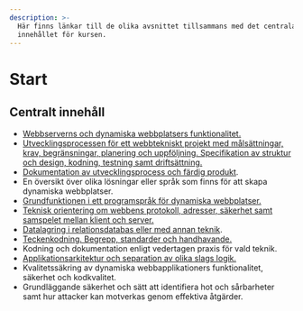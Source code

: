 ```yaml
---
description: >-
  Här finns länkar till de olika avsnittet tillsammans med det centrala
  innehållet för kursen.
---
```


# Start

## Centralt innehåll

* [Webbserverns och dynamiska webbplatsers funktionalitet.](utvecklarmiljo/wsl.md)
* [Utvecklingsprocessen för ett webbtekniskt projekt med målsättningar, krav, begränsningar, planering och uppföljning. Specifikation av struktur och design, kodning, testning samt driftsättning.](https://jens-andreasson.gitbook.io/projekt/)
* [Dokumentation av utvecklingsprocess och färdig produkt](https://jens-andreasson.gitbook.io/projekt/).
* En översikt över olika lösningar eller språk som finns för att skapa dynamiska webbplatser.
* [Grundfunktionen i ett programspråk för dynamiska webbplatser.](node/node-och-express/)
* [Teknisk orientering om webbens protokoll, adresser, säkerhet samt samspelet mellan klient och server.](teknisk-orientering/viktiga-begrepp.md)
* [Datalagring i relationsdatabas eller med annan teknik](databas/sql.md).
* [Teckenkodning. Begrepp, standarder och handhavande.](https://jens-andreasson.gitbook.io/webbutveckling/teknisk-orientering/teckenkodning)
* Kodning och dokumentation enligt vedertagen praxis för vald teknik.
* [Applikationsarkitektur och separation av olika slags logik.](node/node-och-express/)
* Kvalitetssäkring av dynamiska webbapplikationers funktionalitet, säkerhet och kodkvalitet.
* Grundläggande säkerhet och sätt att identifiera hot och sårbarheter samt hur attacker kan motverkas genom effektiva åtgärder.





## 

